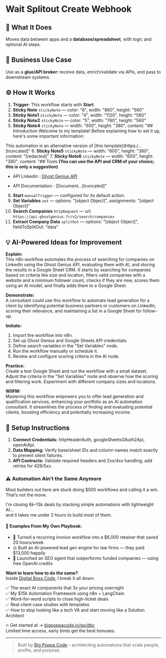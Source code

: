 # Wait Splitout Create Webhook
## 🚀 What It Does
Moves data between apps and a **database/spreadsheet**, with logic and optional AI steps.

## 💼 Business Use Case
Use as a **glue/API broker**: receive data, enrich/validate via APIs, and pass to downstream systems.

## ⚙️ How It Works
1. **Trigger:** This workflow starts with **Start**.
2. **Sticky Note** `stickyNote` — color: "6", width: "860", height: "560"
3. **Sticky Note1** `stickyNote` — color: "4", width: "1120", height: "560"
4. **Sticky Note2** `stickyNote` — color: "5", width: "780", height: "560"
5. **Sticky Note4** `stickyNote` — width: "600", height: "380", content: "## Introduction
Welcome to my template! Before explaining how to set it up, here's some important information:

This automation is an alternative version of [this template](https:/…[truncated]"
6. **Sticky Note5** `stickyNote` — width: "600", height: "380", content: "[redacted]"
7. **Sticky Note6** `stickyNote` — width: "600", height: "380", content: "## Tools 
**(You can use the API and CRM of your choice; this is only a suggestion)**

- API Linkedin : [Ghost Genius API](https://ghostgenius.fr) 

- API Documentation : [Document…[truncated]"
8. **Start** `manualTrigger` — configured for its default action.
9. **Set Variables** `set` — options: "[object Object]", assignments: "[object Object]"
10. **Search Companies** `httpRequest` — url: `https://api.ghostgenius.fr/v2/search/companies`
11. **Extract Company Data** `splitOut` — options: "[object Object]", fieldToSplitOut: "data"

## 💡 AI-Powered Ideas for Improvement
**Explain:**  
This n8n workflow automates the process of searching for companies on LinkedIn using the Ghost Genius API, evaluating them with AI, and storing the results in a Google Sheet CRM. It starts by searching for companies based on criteria like size and location, filters valid companies with a website and a minimum follower count, checks if they are new, scores them using an AI model, and finally adds them to a Google Sheet.

**Demonstrate:**  
A consultant could use this workflow to automate lead generation for a client by identifying potential business partners or customers on LinkedIn, scoring their relevance, and maintaining a list in a Google Sheet for follow-up.

**Imitate:**  
1. Import the workflow into n8n.  
2. Set up Ghost Genius and Google Sheets API credentials.  
3. Define search variables in the "Set Variables" node.  
4. Run the workflow manually or schedule it.  
5. Review and configure scoring criteria in the AI node.

**Practice:**  
Create a test Google Sheet and run the workflow with a small dataset. Adjust the criteria in the "Set Variables" node and observe how the scoring and filtering work. Experiment with different company sizes and locations.

**WIIFM:**  
Mastering this workflow empowers you to offer lead generation and qualification services, enhancing your portfolio as an AI automation consultant. It streamlines the process of finding and evaluating potential clients, boosting efficiency and potentially increasing income.

## 🔧 Setup Instructions
1. **Connect Credentials:** httpHeaderAuth, googleSheetsOAuth2Api, openAiApi.
2. **Data Mapping:** Verify base/sheet IDs and column names match exactly to prevent silent failures.
3. **API Contracts:** Validate required headers and 2xx/4xx handling; add retries for 429/5xx.

### ⚠️ Automation Ain’t the Same Anymore

Most builders out here are stuck doing $500 workflows and calling it a win.  
That’s not the move.  

I'm closing $6k–$13k deals by stacking simple automations with lightweight AI...  
and it takes me under 2 hours to build most of them.

#### 🧠 Examples From My Own Playbook:
- 🔁 Turned a recurring invoice workflow into a $6,000 retainer that saved 20 hours/week  
- ⚖️ Built an AI-powered lead gen engine for law firms — they paid $13,000 happily  
- 🚀 Launched an SEO agent that outperforms funded companies — using free OpenAI credits  

**Want to learn how to do the same?**  
Inside [Digital Boss Code](https://bigpoppacode.io/go/dbc), I break it all down:

✅ The exact AI components that 3x your pricing overnight  
✅ My $15k Automation Framework using n8n + LangChain  
✅ Word-for-word scripts to close high-ticket deals  
✅ Real client case studies with templates  
✅ How to stop looking like a tech VA and start moving like a Solution Architect  

🔥 Get started at → [bigpoppacode.io/go/dbc](https://bigpoppacode.io/go/dbc)  
Limited time access, early birds get the best bonuses.

---
> Built by [Big Poppa Code](https://bigpoppacode.io) – architecting automations that scale people, profits, and purpose.
